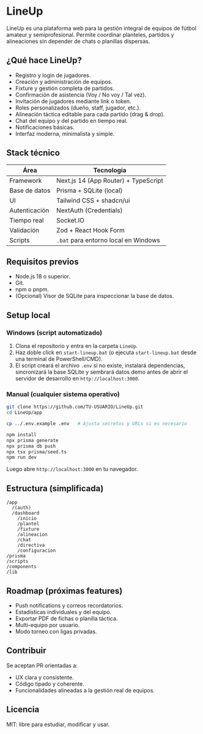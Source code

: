 ﻿# LineUp

LineUp es una plataforma web para la gestión integral de equipos de fútbol amateur y semiprofesional. Permite coordinar planteles, partidos y alineaciones sin depender de chats o planillas dispersas.

## ¿Qué hace LineUp?

- Registro y login de jugadores.
- Creación y administración de equipos.
- Fixture y gestión completa de partidos.
- Confirmación de asistencia (Voy / No voy / Tal vez).
- Invitación de jugadores mediante link o token.
- Roles personalizados (dueño, staff, jugador, etc.).
- Alineación táctica editable para cada partido (drag & drop).
- Chat del equipo y del partido en tiempo real.
- Notificaciones básicas.
- Interfaz moderna, minimalista y simple.

## Stack técnico

| Área            | Tecnología                           |
| -------------- | ------------------------------------ |
| Framework      | Next.js 14 (App Router) + TypeScript |
| Base de datos  | Prisma + SQLite (local)              |
| UI             | Tailwind CSS + shadcn/ui             |
| Autenticación  | NextAuth (Credentials)               |
| Tiempo real    | Socket.IO                            |
| Validación     | Zod + React Hook Form                |
| Scripts        | `.bat` para entorno local en Windows |

## Requisitos previos

- Node.js 18 o superior.
- Git.
- npm o pnpm.
- (Opcional) Visor de SQLite para inspeccionar la base de datos.

## Setup local

### Windows (script automatizado)

1. Clona el repositorio y entra en la carpeta `LineUp`.
2. Haz doble click en `start-lineup.bat` (o ejecuta `start-lineup.bat` desde una terminal de PowerShell/CMD).
3. El script creará el archivo `.env` si no existe, instalará dependencias, sincronizará la base SQLite y sembrará datos demo antes de abrir el servidor de desarrollo en `http://localhost:3000`.

### Manual (cualquier sistema operativo)

```bash
git clone https://github.com/TU-USUARIO/LineUp.git
cd LineUp/app

cp ../.env.example .env   # Ajusta secretos y URLs si es necesario

npm install
npx prisma generate
npx prisma db push
npx tsx prisma/seed.ts
npm run dev
```

Luego abre `http://localhost:3000` en tu navegador.

## Estructura (simplificada)

```
/app
  /(auth)
  /dashboard
    /inicio
    /plantel
    /fixture
    /alineacion
    /chat
    /directiva
    /configuracion
/prisma
/scripts
/components
/lib
```

## Roadmap (próximas features)

- Push notifications y correos recordatorios.
- Estadísticas individuales y del equipo.
- Exportar PDF de fichas o planilla táctica.
- Multi-equipo por usuario.
- Modo torneo con ligas privadas.

## Contribuir

Se aceptan PR orientadas a:

- UX clara y consistente.
- Código tipado y coherente.
- Funcionalidades alineadas a la gestión real de equipos.

## Licencia

MIT: libre para estudiar, modificar y usar.
